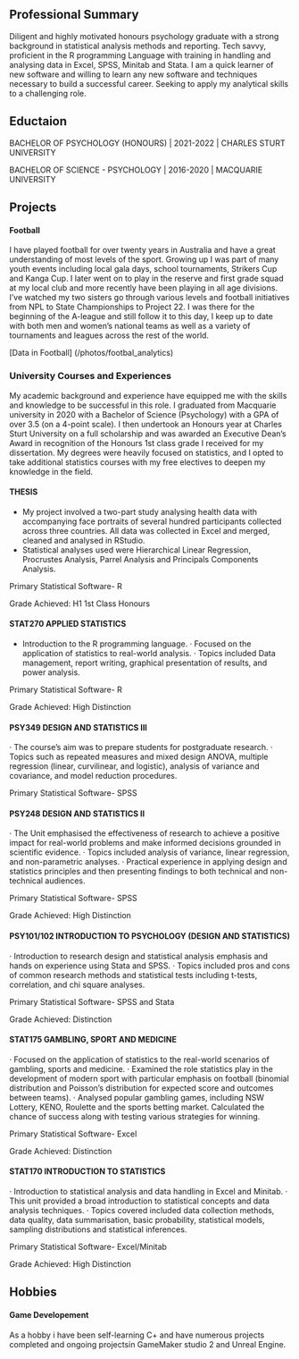 ## Professional Summary
Diligent and highly motivated honours psychology graduate with a strong background in statistical analysis methods and reporting. Tech savvy, proficient in the R programming Language with training in handling and analysing data in Excel, SPSS, Minitab and Stata. I am a quick learner of new software and willing to learn any new software and techniques necessary to build a successful career. Seeking to apply my analytical skills to a challenging role.

## Eductaion

BACHELOR OF PSYCHOLOGY (HONOURS) | 2021-2022 | CHARLES STURT UNIVERSITY

BACHELOR OF SCIENCE - PSYCHOLOGY | 2016-2020 | MACQUARIE UNIVERSITY

## Projects

#### Football
I have played football for over twenty years in Australia and have a great understanding of most levels of the sport. Growing up I was part of many youth events including local gala days, school tournaments, Strikers Cup and Kanga Cup. I later went on to play in the reserve and first grade squad at my local club and more recently have been playing in all age divisions. I’ve watched my two sisters go through various levels and football initiatives from NPL to State Championships to Project 22. I was there for the beginning of the A-league and still follow it to this day, I keep up to date with both men and women’s national teams as well as a variety of tournaments and leagues across the rest of the world.

[Data in Football] (/photos/footbal_analytics)
### University Courses and Experiences
My academic background and experience have equipped me with the skills and knowledge to be successful in this role. I graduated from Macquarie university in 2020 with a Bachelor of Science (Psychology) with a GPA of over 3.5 (on a 4-point scale). I then undertook an Honours year at Charles Sturt University on a full scholarship and was awarded an Executive Dean’s Award in recognition of the Honours 1st class grade I received for my dissertation. My degrees were heavily focused on statistics, and I opted to take additional statistics courses with my free electives to deepen my knowledge in the field.

#### THESIS
-	My project involved a two-part study analysing health data with accompanying face portraits of several hundred participants collected across three countries. All data was collected in Excel and merged, cleaned and analysed in RStudio.
-	Statistical analyses used were Hierarchical Linear Regression, Procrustes Analysis, Parrel Analysis and Principals Components Analysis.

Primary Statistical Software- R

Grade Achieved: H1 1st Class Honours 

#### STAT270 APPLIED STATISTICS
-	Introduction to the R programming language.
·	Focused on the application of statistics to real-world analysis. 
·	Topics included Data management, report writing, graphical presentation of results, and power analysis. 

Primary Statistical Software- R

Grade Achieved: High Distinction

#### PSY349 DESIGN AND STATISTICS III 
·	The course’s aim was to prepare students for postgraduate research.
·	Topics such as repeated measures and mixed design ANOVA, multiple regression (linear, curvilinear, and logistic), analysis of variance and covariance, and model reduction procedures. 

Primary Statistical Software- SPSS 

#### PSY248 DESIGN AND STATISTICS II 
·	The Unit emphasised the effectiveness of research to achieve a positive impact for real-world problems and make informed decisions grounded in scientific evidence.
·	Topics included analysis of variance, linear regression, and non-parametric analyses.
·	Practical experience in applying design and statistics principles and then presenting findings to both technical and non-technical audiences.

Primary Statistical Software- SPSS 

Grade Achieved: High Distinction

#### PSY101/102 INTRODUCTION TO PSYCHOLOGY (DESIGN AND STATISTICS)
·	Introduction to research design and statistical analysis emphasis and hands on experience using Stata and SPSS.
·	Topics included pros and cons of common research methods and statistical tests including t-tests, correlation, and chi square analyses.

Primary Statistical Software- SPSS and Stata

Grade Achieved: Distinction

#### STAT175 GAMBLING, SPORT AND MEDICINE
·	Focused on the application of statistics to the real-world scenarios of gambling, sports and medicine.
·	Examined the role statistics play in the development of modern sport with particular emphasis on football (binomial distribution and Poisson’s distribution for expected score and outcomes between teams).
·	Analysed popular gambling games, including NSW Lottery, KENO, Roulette and the sports betting market. Calculated the chance of success along with testing various strategies for winning.

Primary Statistical Software- Excel

Grade Achieved: Distinction 

#### STAT170 INTRODUCTION TO STATISTICS
·	Introduction to statistical analysis and data handling in Excel and Minitab.
·	This unit provided a broad introduction to statistical concepts and data analysis techniques.
·	Topics covered included data collection methods, data quality, data summarisation, basic probability, statistical models, sampling distributions and statistical inferences.

Primary Statistical Software- Excel/Minitab

Grade Achieved: High Distinction 

## Hobbies

#### Game Developement
As a hobby i have been self-learning C+ and have numerous projects completed and ongoing projectsin GameMaker studio 2 and Unreal Engine.

